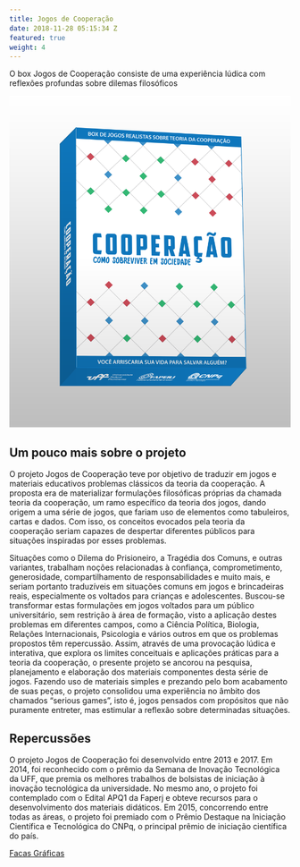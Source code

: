 ```yaml
---
title: Jogos de Cooperação
date: 2018-11-28 05:15:34 Z
featured: true
weight: 4
---
```


O box Jogos de Cooperação consiste de uma experiência lúdica com reflexões profundas sobre dilemas filosóficos

![Jogos de Cooperação](/images/services/caixa.png)

## Um pouco mais sobre o projeto

O projeto Jogos de Cooperação teve por objetivo de traduzir em jogos e materiais educativos problemas clássicos da teoria da cooperação. A proposta era de materializar formulações filosóficas próprias da chamada teoria da cooperação, um ramo específico da teoria dos jogos, dando origem a uma série de jogos, que fariam uso de elementos como tabuleiros, cartas e dados. Com isso, os conceitos evocados pela teoria da cooperação seriam capazes de despertar diferentes públicos para situações inspiradas por esses problemas.

Situações como o Dilema do Prisioneiro, a Tragédia dos Comuns, e outras variantes, trabalham noções relacionadas à confiança, comprometimento, generosidade, compartilhamento de responsabilidades e muito mais, e seriam portanto traduzíveis em situações comuns em jogos e brincadeiras reais, especialmente os voltados para crianças e adolescentes. Buscou-se transformar estas formulações em jogos voltados para um público universitário, sem restrição à área de formação, visto a aplicação destes problemas em diferentes campos, como a Ciência Política, Biologia, Relações Internacionais, Psicologia e vários outros em que os problemas propostos têm repercussão. Assim, através de uma provocação lúdica e interativa, que explora os limites conceituais e aplicações práticas para a teoria da cooperação, o presente projeto se ancorou na pesquisa, planejamento e elaboração dos materiais componentes desta série de jogos. Fazendo uso de materiais simples e prezando pelo bom acabamento de suas peças, o projeto consolidou uma experiência no âmbito dos chamados “serious games”, isto é, jogos pensados com propósitos que não puramente entreter, mas estimular a reflexão sobre determinadas situações.

## Repercussões

O projeto Jogos de Cooperação foi desenvolvido entre 2013 e 2017. Em 2014, foi reconhecido com o prêmio da Semana de Inovação Tecnológica da UFF, que premia os melhores trabalhos de bolsistas de iniciação à inovação tecnológica da universidade. No mesmo ano, o projeto foi contemplado com o Edital APQ1 da Faperj e obteve recursos para o desenvolvimento dos materiais didáticos. Em 2015, concorrendo entre todas as áreas, o projeto foi premiado com o Prêmio Destaque na Iniciação Científica e Tecnológica do CNPq, o principal prêmio de iniciação científica do país.

<a class="button button-primary" href="https://github.com/coLAB-UFF/data_cooperationgames">Facas Gráficas</a>
